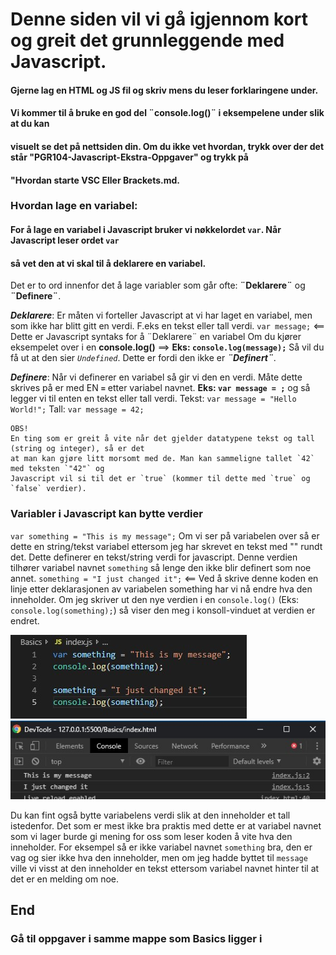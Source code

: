 # Denne siden vil vi gå igjennom kort og greit det grunnleggende med Javascript.

#### Gjerne lag en HTML og JS fil og skriv mens du leser forklaringene under.
#### Vi kommer til å bruke en god del ¨console.log()¨ i eksempelene under slik at du kan 
#### visuelt se det på nettsiden din. Om du ikke vet hvordan, trykk over der det står "PGR104-Javascript-Ekstra-Oppgaver" og trykk på
#### **"Hvordan starte VSC Eller Brackets.md.**

### Hvordan lage en variabel:
#### For å lage en variabel i Javascript bruker vi nøkkelordet `var`. Når Javascript leser ordet `var`
#### så vet den at vi skal til å deklarere en variabel. 

Det er to ord innenfor det å lage variabler som går ofte: **¨Deklarere¨** og **¨Definere¨**.

**_Deklarere_**: Er måten vi forteller Javascript at vi har laget en variabel, men som ikke har blitt 
gitt en verdi. F.eks en tekst eller tall verdi.
`var message;` <== Dette er Javascript syntaks for å ¨Deklarere¨ en variabel
Om du kjører eksempelet over i en **console.log()** ==> **Eks: `console.log(message);`**
Så vil du få ut at den sier *`Undefined`*. Dette er fordi den ikke er **_¨Definert¨_**.

**_Definere_**: Når vi definerer en variabel så gir vi den en verdi. Måte dette skrives på er med EN **`=`** 
etter variabel navnet. **Eks: `var message = ;`** og så legger vi til enten en tekst eller tall verdi.
Tekst: `var message = "Hello World!";`
Tall: `var message = 42;`

```
OBS!
En ting som er greit å vite når det gjelder datatypene tekst og tall (string og integer), så er det 
at man kan gjøre litt morsomt med de. Man kan sammeligne tallet `42` med teksten `"42"` og 
Javascript vil si til det er `true` (kommer til dette med `true` og `false` verdier).
```

### Variabler i Javascript kan bytte verdier
`var something = "This is my message";`
Om vi ser på variabelen over så er dette en string/tekst variabel ettersom jeg har skrevet en tekst med "" rundt det. Dette definerer en tekst/string verdi for javascript. Denne verdien tilhører variabel navnet `something` så lenge den ikke blir definert som noe annet.
`something = "I just changed it";` <== Ved å skrive denne koden en linje etter deklarasjonen av variabelen something har vi nå endre hva den inneholder. Om jeg skriver ut den nye verdien i en `console.log()` (Eks: `console.log(something);`) så viser den meg i konsoll-vinduet at verdien er endret.

<img src="Basics-Img/bytteAvVariabel.jpg">
<img src="Basics-Img/bytteAvVariabelKonsoll.jpg">

Du kan fint også bytte variabelens verdi slik at den inneholder et tall istedenfor. Det som er mest ikke bra praktis med dette er at variabel navnet som vi lager burde gi mening for oss som leser koden å vite hva den inneholder. For eksempel så er ikke variabel navnet `something` bra, den er vag og sier ikke hva den inneholder, men om jeg hadde byttet til `message` ville vi visst at den inneholder en tekst ettersom variabel navnet hinter til at det er en melding om noe.

## End
### Gå til oppgaver i samme mappe som Basics ligger i


